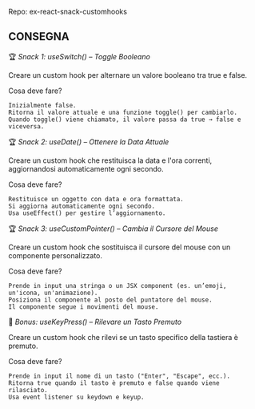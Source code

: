 Repo: ex-react-snack-customhooks 

## CONSEGNA
🏆 *Snack 1: useSwitch() – Toggle Booleano*

Creare un custom hook per alternare un valore booleano tra true e false.

Cosa deve fare?

    Inizialmente false.
    Ritorna il valore attuale e una funzione toggle() per cambiarlo.
    Quando toggle() viene chiamato, il valore passa da true → false e viceversa.

🏆 *Snack 2: useDate() – Ottenere la Data Attuale*

Creare un custom hook che restituisca la data e l'ora correnti, aggiornandosi automaticamente ogni secondo.

Cosa deve fare?

    Restituisce un oggetto con data e ora formattata.
    Si aggiorna automaticamente ogni secondo.
    Usa useEffect() per gestire l’aggiornamento.

🏆 *Snack 3: useCustomPointer() – Cambia il Cursore del Mouse*

Creare un custom hook che sostituisca il cursore del mouse con un componente personalizzato.

Cosa deve fare?

    Prende in input una stringa o un JSX component (es. un’emoji, un'icona, un'animazione).
    Posiziona il componente al posto del puntatore del mouse.
    Il componente segue i movimenti del mouse.

🎯 *Bonus: useKeyPress() – Rilevare un Tasto Premuto*

Creare un custom hook che rilevi se un tasto specifico della tastiera è premuto.

Cosa deve fare?

    Prende in input il nome di un tasto ("Enter", "Escape", ecc.).
    Ritorna true quando il tasto è premuto e false quando viene rilasciato.
    Usa event listener su keydown e keyup.
